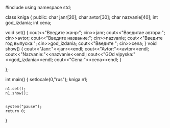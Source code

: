 #include <iostream>
using namespace std;
 
class kniga {
public:
    char janr[20];
    char avtor[30];
    char nazvanie[40];
    int god_izdania;
    int cena;
 
void set()
{
    cout<<"Введите жанр:";
    cin>>janr;
    cout<<"Введитае автора:";
    cin>>avtor;
    cout<<"Введите название:";
    cin>>nazvanie;
    cout<<"Введите год выпуска:";
    cin>>god_izdania;
    cout<<"Введите ";
    cin>>cena;
}
void show()
{
    cout<<"Janr:"<<janr<<endl;
    cout<<"Avtor:"<<avtor<<endl;
    cout<<"Nazvanie:"<<nazvanie<<endl;
    cout<<"GOd vipyska:"<<god_izdania<<endl;
    cout<<"Cena:"<<cena<<endl;
}
 
 
};
 
 
int main()
{
	setlocale(0,"rus");
    kniga n1;
 
    n1.set();
    n1.show();
 
 
    system("pause");
    return 0;
}
